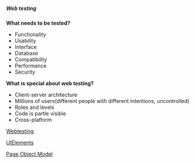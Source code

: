 ##### Web testing

**What needs to be tested?**

* Functionality
* Usability
* Interface
* Database
* Compatibility
* Performance
* Security

**What is special about web testing?**

* Client-server architecture
* Millions of users(different people with different intentions, uncontrolled)
* Roles and levels
* Code is partle visible
* Cross-platform

[Webtesting](https://docs.google.com/presentation/d/1cAJ0XDVpGTzMlu3nqzLxSDMN_hODdSi9/edit?usp=sharing&ouid=116447005932578256378&rtpof=true&sd=true)

[UIElements](https://docs.google.com/presentation/d/1yQu3o4HUcY2JU7IDW6irmZgZCmNNMKj4/edit?usp=sharing&ouid=116447005932578256378&rtpof=true&sd=true)

[Page Object Model](https://docs.google.com/presentation/d/1H4w1nVSEH6pJAaPTpWR2T7HuI-uwVpyajw0stH_nPV8/edit?usp=sharing)

